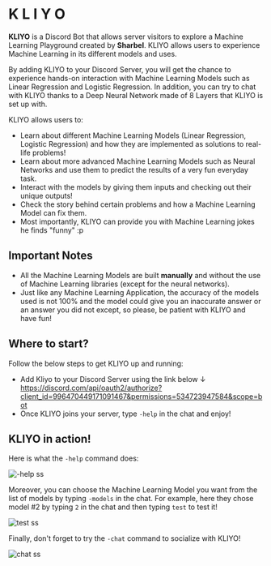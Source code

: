 # K L I Y O  

**KLIYO** is a Discord Bot that allows server visitors to explore a Machine Learning Playground created by **Sharbel**. KLIYO allows users to experience Machine Learning in its different models and uses. 

By adding KLIYO to your Discord Server, you will get the chance to experience hands-on interaction with Machine Learning Models such as Linear Regression and Logistic Regression. In addition, you can try to chat with KLIYO thanks to a Deep Neural Network made of 8 Layers that KLIYO is set up with.  

KLIYO allows users to:
* Learn about different Machine Learning Models (Linear Regression, Logistic Regression) and how they are implemented as solutions to real-life problems!  
* Learn about more advanced Machine Learning Models such as Neural Networks and use them to predict the results of a very fun everyday task.  
* Interact with the models by giving them inputs and checking out their unique outputs!  
* Check the story behind certain problems and how a Machine Learning Model can fix them.  
* Most importantly, KLIYO can provide you with Machine Learning jokes he finds "funny" :p

## Important Notes  
* All the Machine Learning Models are built **manually** and without the use of Machine Learning libraries (except for the neural networks).
* Just like any Machine Learning Application, the accuracy of the models used is not 100% and the model could give you an inaccurate answer or an answer you did not except, so please, be patient with KLIYO and have fun!

## Where to start?  
Follow the below steps to get KLIYO up and running:
* Add Kliyo to your Discord Server using the link below &darr;  
https://discord.com/api/oauth2/authorize?client_id=996470449171091467&permissions=534723947584&scope=bot  
* Once KLIYO joins your server, type ```-help``` in the chat and enjoy!  

## KLIYO in action!  

Here is what the ```-help``` command does:

![-help ss](https://user-images.githubusercontent.com/72712113/184319577-6d2a01c8-d489-4e90-8565-960135950ef1.png)  

Moreover, you can choose the Machine Learning Model you want from the list of models by typing ```-models``` in the chat. For example, here they chose model #2 by typing ```2``` in the chat and then typing ```test``` to test it!

![test ss](https://user-images.githubusercontent.com/72712113/184319666-042325b7-e060-4501-bddc-e0051c28f40a.png)  

Finally, don't forget to try the ```-chat``` command to socialize with KLIYO!  

![chat ss](https://user-images.githubusercontent.com/72712113/184322079-57fa96d0-4642-4b5d-9315-037b694cf5b9.png)
